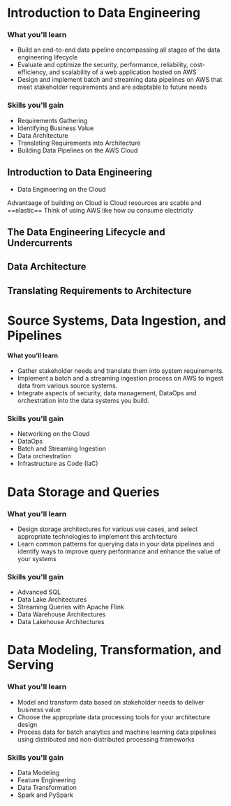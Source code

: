 # Introduction to Data Engineering

### What you'll learn

- Build an end-to-end data pipeline encompassing all stages of the data engineering lifecycle
- Evaluate and optimize the security, performance, reliability, cost-efficiency, and scalability of a web application hosted on AWS
- Design and implement batch and streaming data pipelines on AWS that meet stakeholder requirements and are adaptable to future needs

### Skills you'll gain

- Requirements Gathering
- Identifying Business Value
- Data Architecture
- Translating Requirements into Architecture
- Building Data Pipelines on the AWS Cloud

## Introduction to Data Engineering

- Data Engineering on the Cloud

Advantaage of building on Cloud is Cloud resources are scable and ==elastic==
Think of using AWS like how ou consume electricity


## The Data Engineering Lifecycle and Undercurrents

## Data Architecture

## Translating Requirements to Architecture

# Source Systems, Data Ingestion, and Pipelines

#### What you'll learn

- Gather stakeholder needs and translate them into system requirements.
- Implement a batch and a streaming ingestion process on AWS to ingest data from various source systems.
- Integrate aspects of security, data management, DataOps and orchestration into the data systems you build.
    
### Skills you'll gain

- Networking on the Cloud
- DataOps
- Batch and Streaming Ingestion
- Data orchestration
- Infrastructure as Code (IaC)

# Data Storage and Queries

### What you'll learn

- Design storage architectures for various use cases, and select appropriate technologies to implement this architecture
- Learn common patterns for querying data in your data pipelines and identify ways to improve query performance and enhance the value of your systems
    
### Skills you'll gain

- Advanced SQL
- Data Lake Architectures
- Streaming Queries with Apache Flink
- Data Warehouse Architectures
- Data Lakehouse Architectures

# Data Modeling, Transformation, and Serving

### What you'll learn

- Model and transform data based on stakeholder needs to deliver business value
- Choose the appropriate data processing tools for your architecture design
- Process data for batch analytics and machine learning data pipelines using distributed and non-distributed processing frameworks
    
### Skills you'll gain

- Data Modeling
- Feature Engineering
- Data Transformation
- Spark and PySpark